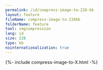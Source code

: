 ```yaml
---
permalink: /id/compress-image-to-228-kb
layout: feature
fileName: compress-image-to-228kb
folderName: feature
tool: imgcompression
lang: id
size: 228
type: kb
nointernationalization: true
---
```

{%- include compress-image-to-X.html -%}       
